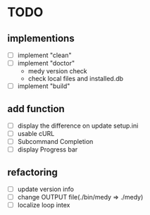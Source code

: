 # TODO

## implementions
- [ ] implement "clean"
- [ ] implement "doctor"
	* medy version check
	* check local files and installed.db
- [ ] implement "build"

## add function
- [ ] display the difference on update setup.ini
- [ ] usable cURL
- [ ] Subcommand Completion
- [ ] display Progress bar

## refactoring
- [ ] update version info
- [ ] change OUTPUT file(./bin/medy => ./medy)
- [ ] localize loop intex 